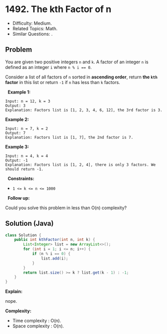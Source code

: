 # 1492. The kth Factor of n

- Difficulty: Medium.
- Related Topics: Math.
- Similar Questions: .

## Problem

You are given two positive integers ```n``` and ```k```. A factor of an integer ```n``` is defined as an integer ```i``` where ```n % i == 0```.

Consider a list of all factors of ```n``` sorted in **ascending order**, return **the **```kth```** factor** in this list or return ```-1``` if ```n``` has less than ```k``` factors.

 
**Example 1:**

```
Input: n = 12, k = 3
Output: 3
Explanation: Factors list is [1, 2, 3, 4, 6, 12], the 3rd factor is 3.
```

**Example 2:**

```
Input: n = 7, k = 2
Output: 7
Explanation: Factors list is [1, 7], the 2nd factor is 7.
```

**Example 3:**

```
Input: n = 4, k = 4
Output: -1
Explanation: Factors list is [1, 2, 4], there is only 3 factors. We should return -1.
```

 
**Constraints:**


	
- ```1 <= k <= n <= 1000```


 
**Follow up:**

Could you solve this problem in less than O(n) complexity?


## Solution (Java)

```java
class Solution {
    public int kthFactor(int n, int k) {
        List<Integer> list = new ArrayList<>();
        for (int i = 1; i <= n; i++) {
            if (n % i == 0) {
                list.add(i);
            }
        }
        return list.size() >= k ? list.get(k - 1) : -1;
    }
}
```

**Explain:**

nope.

**Complexity:**

* Time complexity : O(n).
* Space complexity : O(n).
